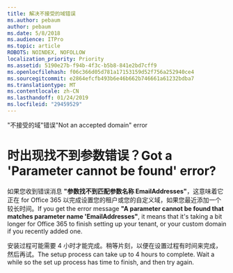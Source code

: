```yaml
---
title: 解决不接受的域错误
ms.author: pebaum
author: pebaum
ms.date: 5/8/2018
ms.audience: ITPro
ms.topic: article
ROBOTS: NOINDEX, NOFOLLOW
localization_priority: Priority
ms.assetid: 5190e27b-f94b-4f3c-b5b8-841e2bd7cff9
ms.openlocfilehash: f06c366d05d781a17153159d52f756a252940ce4
ms.sourcegitcommit: e2864efcfb493b6e46b662b746661a61232bdba7
ms.translationtype: MT
ms.contentlocale: zh-CN
ms.lasthandoff: 01/24/2019
ms.locfileid: "29459529"
---
```

<span data-ttu-id="f4061-102">"不接受的域"错误</span><span class="sxs-lookup"><span data-stu-id="f4061-102">"Not an accepted domain" error</span></span>

# <a name="got-a-parameter-cannot-be-found-error"></a><span data-ttu-id="f4061-103">时出现找不到参数错误？</span><span class="sxs-lookup"><span data-stu-id="f4061-103">Got a 'Parameter cannot be found' error?</span></span>

<span data-ttu-id="f4061-104">如果您收到错误消息 **"参数找不到匹配参数名称 EmailAddresses"**，这意味着它正在 for Office 365 以完成设置您的租户或您的自定义域，如果您最近添加一个较长时间。</span><span class="sxs-lookup"><span data-stu-id="f4061-104">If you get the error message **"A parameter cannot be found that matches parameter name 'EmailAddresses"**, it means that it's taking a bit longer for Office 365 to finish setting up your tenant, or your custom domain if you recently added one.</span></span> 
  
<span data-ttu-id="f4061-p101">安装过程可能需要 4 小时才能完成。稍等片刻，以便在设置过程有时间来完成，然后再试。</span><span class="sxs-lookup"><span data-stu-id="f4061-p101">The setup process can take up to 4 hours to complete. Wait a while so the set up process has time to finish, and then try again.</span></span>
  

